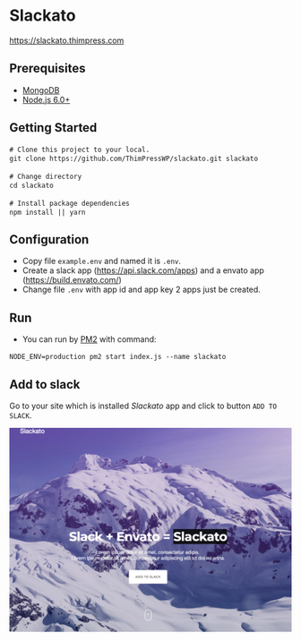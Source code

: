 # Slackato

https://slackato.thimpress.com

## Prerequisites

- [MongoDB](https://www.mongodb.org/downloads)
- [Node.js 6.0+](http://nodejs.org)

## Getting Started

```
# Clone this project to your local.
git clone https://github.com/ThimPressWP/slackato.git slackato

# Change directory
cd slackato

# Install package dependencies
npm install || yarn
```

## Configuration

- Copy file `example.env` and named it is `.env`.
- Create a slack app (https://api.slack.com/apps) and a envato app (https://build.envato.com/)
- Change file `.env` with app id and app key 2 apps just be created.

## Run

- You can run by [PM2](http://pm2.keymetrics.io/) with command:

```
NODE_ENV=production pm2 start index.js --name slackato
```

## Add to slack

Go to your site which is installed *Slackato* app and click to button `ADD TO SLACK`.

![Demo Slackato](/slackato.png)
